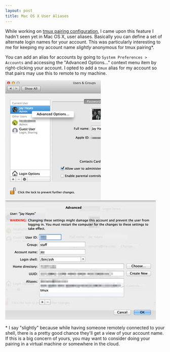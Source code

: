 ```yaml
---
layout: post
title: Mac OS X User Aliases
---
```


While working on [tmux pairing configuration](http://iamvery.com/2013/11/16/tmux-pairing-anywhere-on-your-box.html),
I came upon this feature I hadn't seen yet in Mac OS X, user aliases. Basically
you can define a set of alternate login names for your account. This was
particularly interesting to me for keeping my account name _slightly_
anonymous for tmux pairing\*.

You can add an alias for accounts by going to `System Preferences > Accounts`
and accessing the "Advanced Options..." context menu item by right-clicking
your account. I opted to add a `tmux` alias for my account so that pairs may
use this to remote to my machine.

![Mac OS X Accounts](/images/mac-os-x-accounts.jpg)
![Mac OS X Advanced Account Options](/images/mac-os-x-advanced-account-options.jpg)

\* I say "slightly" because while having someone remotely connected to your
shell, there is a pretty good chance they'll get a view of your account name.
If this is a big concern of yours, you may want to consider doing your pairing
in a virtual machine or somewhere in the cloud.
